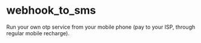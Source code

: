 # webhook_to_sms
Run your own otp service from your mobile phone (pay to your ISP, through regular mobile recharge).
